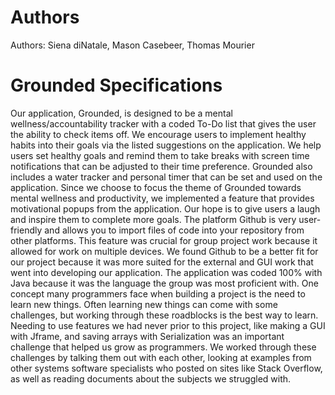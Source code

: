 # Authors
Authors: Siena diNatale, Mason Casebeer, Thomas Mourier
# Grounded Specifications
Our application, Grounded, is designed to be a mental wellness/accountability tracker with a coded To-Do list that gives the user the ability to check items off. We encourage users to implement healthy habits into their goals via the listed suggestions on the application. We help users set healthy goals and remind them to take breaks with screen time notifications that can be adjusted to their time preference. Grounded also includes a water tracker and personal timer that can be set and used on the application. Since we choose to focus the theme of Grounded towards mental wellness and productivity, we implemented a feature that provides motivational popups from the application. Our hope is to give users a laugh and inspire them to complete more goals. The platform Github is very user-friendly and allows you to import files of code into your repository from other platforms. This feature was crucial for group project work because it allowed for work on multiple devices. We found Github to be a better fit for our project because it was more suited for the external and GUI work that went into developing our application. The application was coded 100% with Java because it was the language the group was most proficient with. One concept many programmers face when building a project is the need to learn new things. Often learning new things can come with some challenges, but working through these roadblocks is the best way to learn. Needing to use features we had never prior to this project, like making a GUI with Jframe, and saving arrays with Serialization was an important challenge that helped us grow as programmers. We worked through these challenges by talking them out with each other, looking at examples from other systems software specialists who posted on sites like Stack Overflow, as well as reading documents about the subjects we struggled with.
